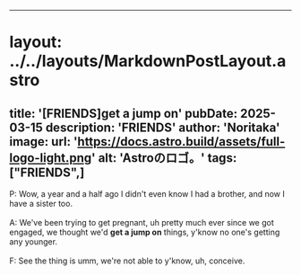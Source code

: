 
---
# layout: ../../layouts/MarkdownPostLayout.astro
title: '[FRIENDS]get a jump on'
pubDate: 2025-03-15
description: 'FRIENDS'
author: 'Noritaka'
image:
    url: 'https://docs.astro.build/assets/full-logo-light.png'
    alt: 'Astroのロゴ。'
tags: ["FRIENDS",]
---

P: Wow, a year and a half ago I didn't even know I had a brother, and now I have a sister too.<br>
<br>
A: We've been trying to get pregnant, uh pretty much ever since we got engaged, we thought we'd **get a jump on** things, y'know no one's getting any younger.<br>
<br>
F: See the thing is umm, we're not able to y'know, uh, conceive.<br>
<br>
